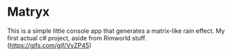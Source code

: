 # Matryx

This is a simple little console app that generates a matrix-like rain effect.
My first actual c# project, aside from Rimworld stuff.
(https://gifs.com/gif/VvZP45)
